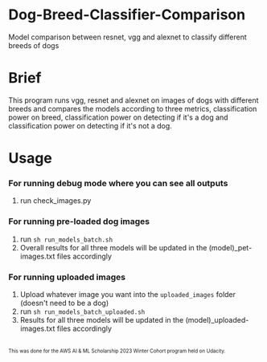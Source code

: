# Dog-Breed-Classifier-Comparison
Model comparison between resnet, vgg and alexnet to classify different breeds of dogs 

# Brief
This program runs vgg, resnet and alexnet on images of dogs with different breeds and compares the models according to three metrics, classification power on breed, classification power on detecting if it's a dog and classification power on detecting if it's not a dog.

# Usage
### For running debug mode where you can see all outputs
1. run check_images.py

### For running pre-loaded dog images
1. run `sh run_models_batch.sh`
2. Overall results for all three models will be updated in the (model)_pet-images.txt files accordingly

### For running uploaded images
1. Upload whatever image you want into the `uploaded_images` folder (doesn't need to be a dog)
2. run `sh run_models_batch_uploaded.sh`
3. Results for all three models will be updated in the (model)_uploaded-images.txt files accordingly


<br>
<sub><sup>This was done for the AWS AI & ML Scholarship 2023 Winter Cohort program held on Udacity.</sup></sub>
